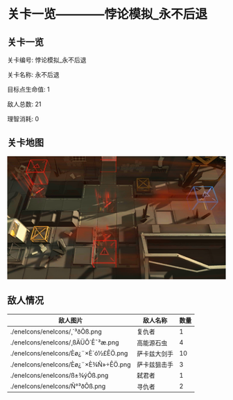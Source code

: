 # 关卡一览————悖论模拟_永不后退


## 关卡一览

关卡编号: 悖论模拟_永不后退

关卡名称: 永不后退

目标点生命值: 1

敌人总数: 21

理智消耗: 0


## 关卡地图
![悖论模拟_永不后退](./oprMap/悖论模拟_永不后退.png)

## 敌人情况

| 敌人图片 | 敌人名称 | 数量  |
|---------|-----|-----|
| ./eneIcons/eneIcons/¸´³ðÕß.png| 复仇者  |   1  |
| ./eneIcons/eneIcons/¸ßÄÜÔ´Ê¯³æ.png| 高能源石虫  |   4  |
| ./eneIcons/eneIcons/Èø¿¨×È´ó½£ÊÖ.png| 萨卡兹大剑手  |   10  |
| ./eneIcons/eneIcons/Èø¿¨×È¾Ñ»÷ÊÖ.png| 萨卡兹狙击手  |   3  |
| ./eneIcons/eneIcons/ß±¾ýÕß.png| 弑君者  |   1  |
| ./eneIcons/eneIcons/Ñ°³ðÕß.png| 寻仇者  |   2  |
